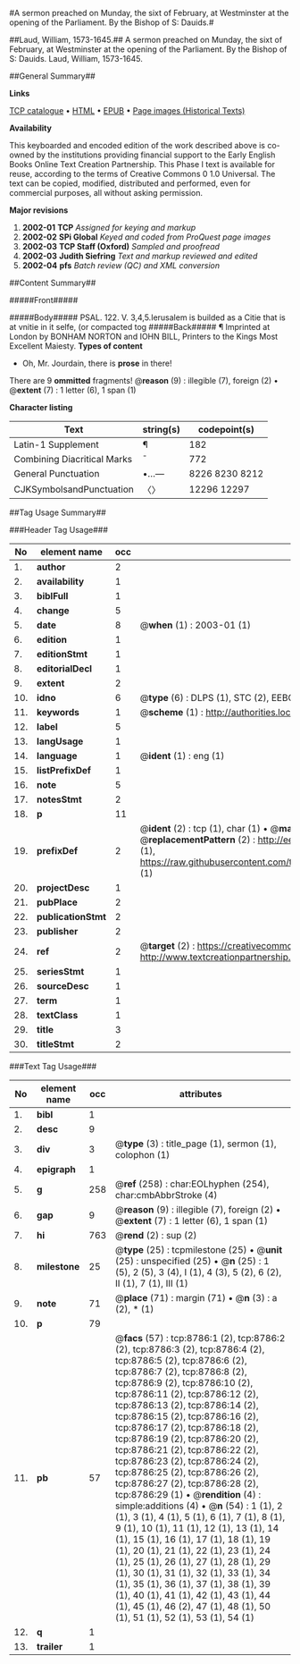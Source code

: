 #A sermon preached on Munday, the sixt of February, at Westminster at the opening of the Parliament. By the Bishop of S: Dauids.#

##Laud, William, 1573-1645.##
A sermon preached on Munday, the sixt of February, at Westminster at the opening of the Parliament. By the Bishop of S: Dauids.
Laud, William, 1573-1645.

##General Summary##

**Links**

[TCP catalogue](http://www.ota.ox.ac.uk/tcp/)  • 
[HTML](http://tei.it.ox.ac.uk/tcp/Texts-HTML/free/A05/A05170.html)  • 
[EPUB](http://tei.it.ox.ac.uk/tcp/Texts-EPUB/free/A05/A05170.epub) • 
[Page images (Historical Texts)](https://data.historicaltexts.jisc.ac.uk/view?pubId=eebo-99844007e&pageId=eebo-99844007e-8786-1)

**Availability**

This keyboarded and encoded edition of the
	       work described above is co-owned by the institutions
	       providing financial support to the Early English Books
	       Online Text Creation Partnership. This Phase I text is
	       available for reuse, according to the terms of Creative
	       Commons 0 1.0 Universal. The text can be copied,
	       modified, distributed and performed, even for
	       commercial purposes, all without asking permission.

**Major revisions**

1. __2002-01__ __TCP__ *Assigned for keying and markup*
1. __2002-02__ __SPi Global__ *Keyed and coded from ProQuest page images*
1. __2002-03__ __TCP Staff (Oxford)__ *Sampled and proofread*
1. __2002-03__ __Judith Siefring__ *Text and markup reviewed and edited*
1. __2002-04__ __pfs__ *Batch review (QC) and XML conversion*

##Content Summary##

#####Front#####

#####Body#####
PSAL. 122. V. 3,4,5.Ierusalem is builded as a Citie that is at vnitie in it selfe, (or compacted tog
#####Back#####
¶ Imprinted at London by BONHAM NORTON and IOHN BILL, Printers to the Kings Most Excellent Maiesty. 
**Types of content**

  * Oh, Mr. Jourdain, there is **prose** in there!

There are 9 **ommitted** fragments! 
 @__reason__ (9) : illegible (7), foreign (2)  •  @__extent__ (7) : 1 letter (6), 1 span (1)

**Character listing**


|Text|string(s)|codepoint(s)|
|---|---|---|
|Latin-1 Supplement|¶|182|
|Combining             Diacritical Marks|̄|772|
|General Punctuation|•…—|8226 8230 8212|
|CJKSymbolsandPunctuation|〈〉|12296 12297|

##Tag Usage Summary##

###Header Tag Usage###

|No|element name|occ|attributes|
|---|---|---|---|
|1.|__author__|2||
|2.|__availability__|1||
|3.|__biblFull__|1||
|4.|__change__|5||
|5.|__date__|8| @__when__ (1) : 2003-01 (1)|
|6.|__edition__|1||
|7.|__editionStmt__|1||
|8.|__editorialDecl__|1||
|9.|__extent__|2||
|10.|__idno__|6| @__type__ (6) : DLPS (1), STC (2), EEBO-CITATION (1), PROQUEST (1), VID (1)|
|11.|__keywords__|1| @__scheme__ (1) : http://authorities.loc.gov/ (1)|
|12.|__label__|5||
|13.|__langUsage__|1||
|14.|__language__|1| @__ident__ (1) : eng (1)|
|15.|__listPrefixDef__|1||
|16.|__note__|5||
|17.|__notesStmt__|2||
|18.|__p__|11||
|19.|__prefixDef__|2| @__ident__ (2) : tcp (1), char (1)  •  @__matchPattern__ (2) : ([0-9\-]+):([0-9IVX]+) (1), (.+) (1)  •  @__replacementPattern__ (2) : http://eebo.chadwyck.com/downloadtiff?vid=$1&page=$2 (1), https://raw.githubusercontent.com/textcreationpartnership/Texts/master/tcpchars.xml#$1 (1)|
|20.|__projectDesc__|1||
|21.|__pubPlace__|2||
|22.|__publicationStmt__|2||
|23.|__publisher__|2||
|24.|__ref__|2| @__target__ (2) : https://creativecommons.org/publicdomain/zero/1.0/ (1), http://www.textcreationpartnership.org/docs/. (1)|
|25.|__seriesStmt__|1||
|26.|__sourceDesc__|1||
|27.|__term__|1||
|28.|__textClass__|1||
|29.|__title__|3||
|30.|__titleStmt__|2||


###Text Tag Usage###

|No|element name|occ|attributes|
|---|---|---|---|
|1.|__bibl__|1||
|2.|__desc__|9||
|3.|__div__|3| @__type__ (3) : title_page (1), sermon (1), colophon (1)|
|4.|__epigraph__|1||
|5.|__g__|258| @__ref__ (258) : char:EOLhyphen (254), char:cmbAbbrStroke (4)|
|6.|__gap__|9| @__reason__ (9) : illegible (7), foreign (2)  •  @__extent__ (7) : 1 letter (6), 1 span (1)|
|7.|__hi__|763| @__rend__ (2) : sup (2)|
|8.|__milestone__|25| @__type__ (25) : tcpmilestone (25)  •  @__unit__ (25) : unspecified (25)  •  @__n__ (25) : 1 (5), 2 (5), 3 (4), I (1), 4 (3), 5 (2), 6 (2), II (1), 7 (1), III (1)|
|9.|__note__|71| @__place__ (71) : margin (71)  •  @__n__ (3) : a (2), * (1)|
|10.|__p__|79||
|11.|__pb__|57| @__facs__ (57) : tcp:8786:1 (2), tcp:8786:2 (2), tcp:8786:3 (2), tcp:8786:4 (2), tcp:8786:5 (2), tcp:8786:6 (2), tcp:8786:7 (2), tcp:8786:8 (2), tcp:8786:9 (2), tcp:8786:10 (2), tcp:8786:11 (2), tcp:8786:12 (2), tcp:8786:13 (2), tcp:8786:14 (2), tcp:8786:15 (2), tcp:8786:16 (2), tcp:8786:17 (2), tcp:8786:18 (2), tcp:8786:19 (2), tcp:8786:20 (2), tcp:8786:21 (2), tcp:8786:22 (2), tcp:8786:23 (2), tcp:8786:24 (2), tcp:8786:25 (2), tcp:8786:26 (2), tcp:8786:27 (2), tcp:8786:28 (2), tcp:8786:29 (1)  •  @__rendition__ (4) : simple:additions (4)  •  @__n__ (54) : 1 (1), 2 (1), 3 (1), 4 (1), 5 (1), 6 (1), 7 (1), 8 (1), 9 (1), 10 (1), 11 (1), 12 (1), 13 (1), 14 (1), 15 (1), 16 (1), 17 (1), 18 (1), 19 (1), 20 (1), 21 (1), 22 (1), 23 (1), 24 (1), 25 (1), 26 (1), 27 (1), 28 (1), 29 (1), 30 (1), 31 (1), 32 (1), 33 (1), 34 (1), 35 (1), 36 (1), 37 (1), 38 (1), 39 (1), 40 (1), 41 (1), 42 (1), 43 (1), 44 (1), 45 (1), 46 (2), 47 (1), 48 (1), 50 (1), 51 (1), 52 (1), 53 (1), 54 (1)|
|12.|__q__|1||
|13.|__trailer__|1||
